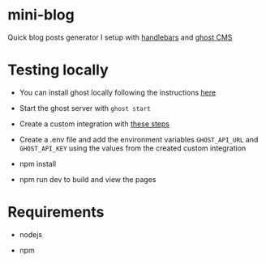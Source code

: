 # mini-blog

Quick blog posts generator I setup with [handlebars](https://handlebarsjs.com/) and [ghost CMS](https://ghost.org/)

# Testing locally

- You can install ghost locally following the instructions [here](https://ghost.org/docs/install/local/)

- Start the ghost server with `ghost start`

- Create a custom integration with [these steps](https://ghost.org/integrations/custom-integrations/)

- Create a .env file and add the environment variables `GHOST_API_URL` and `GHOST_API_KEY` using the values from the created custom integration

- npm install

- npm run dev to build and view the pages

# Requirements

- nodejs

- npm
